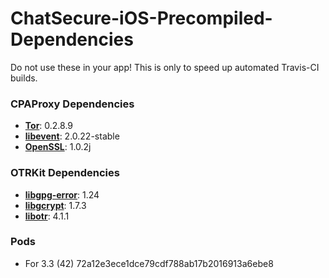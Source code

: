 # ChatSecure-iOS-Precompiled-Dependencies
Do not use these in your app! This is only to speed up automated Travis-CI builds.

### CPAProxy Dependencies

* **[Tor][tor]**: 0.2.8.9
* **[libevent][libevent]**: 2.0.22-stable
* **[OpenSSL][openssl]**: 1.0.2j

[tor]: https://www.torproject.org/
[libevent]: http://libevent.org/
[openssl]: https://www.openssl.org/

### OTRKit Dependencies

* **[libgpg-error](https://www.gnupg.org/(de)/related_software/libgpg-error/index.html)**: 1.24
* **[libgcrypt](http://www.gnu.org/software/libgcrypt/)**: 1.7.3
* **[libotr](https://otr.cypherpunks.ca)**: 4.1.1

### Pods

* For 3.3 (42) 72a12e3ece1dce79cdf788ab17b2016913a6ebe8